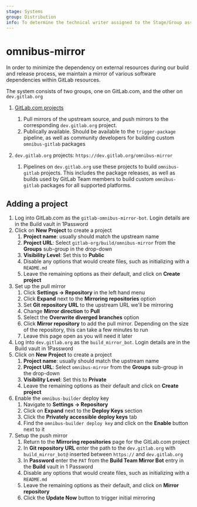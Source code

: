 ```yaml
---
stage: Systems
group: Distribution
info: To determine the technical writer assigned to the Stage/Group associated with this page, see https://handbook.gitlab.com/handbook/product/ux/technical-writing/#assignments
---
```


# omnibus-mirror

In order to minimize the dependency on external resources during our build and release process, we maintain a mirror of various software dependencies within GitLab resources.

The system consists of two groups, one on GitLab.com, and the other on `dev.gitlab.org`

1. [GitLab.com projects](https://gitlab.com/gitlab-org/build/omnibus-mirror)

   1. Pull mirrors of the upstream source, and push mirrors to the corresponding `dev.gitlab.org` project.
   1. Publically available. Should be available to the `trigger-package` pipeline, as well as community developers for building custom `omnibus-gitlab` packages

1. `dev.gitlab.org` projects: `https://dev.gitlab.org/omnibus-mirror`

   1. Pipelines on `dev.gitlab.org` use these projects to build `omnibus-gitlab` projects. This includes the package releases, as well as builds used by GitLab Team members to build custom `omnibus-gitlab` packages for all supported platforms.

## Adding a project

1. Log into GitLab.com as the `gitlab-omnibus-mirror-bot`. Login details are in the Build vault in 1Password
1. Click on **New Project** to create a project
   1. **Project name**: usually should match the upstream name
   1. **Project URL**: Select `gitlab-org/build/omnibus-mirror` from the **Groups** sub-group in the drop-down
   1. **Visibility Level**: Set this to **Public**
   1. Disable any options that would create files, such as initializing with a `README.md`
   1. Leave the remaining options as their default, and click on **Create project**
1. Set up the pull mirror
   1. Click **Settings -> Repository** in the left hand menu
   1. Click **Expand** next to the **Mirroring repositories** option
   1. Set **Git repository URL** to the upstream URL we'll be mirroring
   1. Change **Mirror direction** to **Pull**
   1. Select the **Overwrite diverged branches** option
   1. Click **Mirror repository** to add the pull mirror. Depending on the size of the repository, this can take a few minutes to run
   1. Leave this page open as you will need it later
1. Log into `dev.gitlab.org` as the `build_mirror_bot`. Login details are in the Build vault in 1Password
1. Click on **New Project** to create a project
   1. **Project name**: usually should match the upstream name
   1. **Project URL**: Select `omnibus-mirror` from the **Groups** sub-group in the drop-down
   1. **Visibility Level**: Set this to **Private**
   1. Leave the remaining options as their default and click on **Create project**
1. Enable the `omnibus-builder` deploy key
   1. Navigate to **Settings -> Repository**
   1. Click on **Expand** next to the **Deploy Keys** section
   1. Click the **Privately accessible deploy keys** tab
   1. Find the `omnibus-builder deploy key` and click on the **Enable** button next to it
1. Setup the push mirror
   1. Return to the **Mirroring repositories** page for the GitLab.com project
   1. In **Git repository URL** enter the path to the `dev.gitlab.org` with `build_mirror_bot@` inserted between `https://` and `dev.gitlab.org`
   1. In **Password** enter the `PAT` from the **Build Team Mirror Bot** entry in the **Build** vault in 1 Password
   1. Disable any options that would create files, such as initializing with a `README.md`
   1. Leave the remaining options as their default, and click on **Mirror repository**
   1. Click the **Update Now** button to trigger initial mirroring
